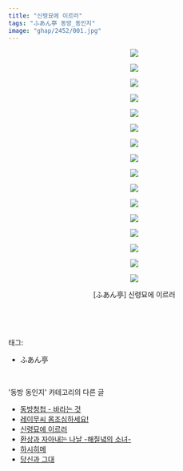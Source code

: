 ```yaml
---
title: "신령묘에 이르러"
tags: "ふあん亭 동방_동인지"
image: "ghap/2452/001.jpg"
---
```

<div class="article">
<p style="text-align: center; clear: none; float: none;"><img src="{{ site.nasurl }}/ghap/2452/001.jpg"/></p>
<p style="text-align: center; clear: none; float: none;"><img src="{{ site.nasurl }}/ghap/2452/002.jpg"/></p>
<p style="text-align: center; clear: none; float: none;"><img src="{{ site.nasurl }}/ghap/2452/003.jpg"/></p>
<p style="text-align: center; clear: none; float: none;"><img src="{{ site.nasurl }}/ghap/2452/004.jpg"/></p>
<p style="text-align: center; clear: none; float: none;"><img src="{{ site.nasurl }}/ghap/2452/005.jpg"/></p>
<p style="text-align: center; clear: none; float: none;"><img src="{{ site.nasurl }}/ghap/2452/006.jpg"/></p>
<p style="text-align: center; clear: none; float: none;"><img src="{{ site.nasurl }}/ghap/2452/007.jpg"/></p>
<p style="text-align: center; clear: none; float: none;"><img src="{{ site.nasurl }}/ghap/2452/008.jpg"/></p>
<p style="text-align: center; clear: none; float: none;"><img src="{{ site.nasurl }}/ghap/2452/009.jpg"/></p>
<p style="text-align: center; clear: none; float: none;"><img src="{{ site.nasurl }}/ghap/2452/010.jpg"/></p>
<p style="text-align: center; clear: none; float: none;"><img src="{{ site.nasurl }}/ghap/2452/011.jpg"/></p>
<p style="text-align: center; clear: none; float: none;"><img src="{{ site.nasurl }}/ghap/2452/012.jpg"/></p>
<p style="text-align: center; clear: none; float: none;"><img src="{{ site.nasurl }}/ghap/2452/013.jpg"/></p>
<p style="text-align: center; clear: none; float: none;"><img src="{{ site.nasurl }}/ghap/2452/014.jpg"/></p>
<p style="text-align: center; clear: none; float: none;"><img src="{{ site.nasurl }}/ghap/2452/015.jpg"/></p>
<p style="text-align: center; clear: none; float: none;"><img src="{{ site.nasurl }}/ghap/2452/016.jpg"/></p>
<p style="text-align: center; clear: none; float: none;">[ふあん亭] 신령묘에 이르러</p>
<p><br/></p>
</div><br/>
<div class="tagTrail">
<p>태그: </p>
<ul>
<li>ふあん亭</li>
</ul>
</div><br/>
<div class="another">
<p>'동방 동인지' 카테고리의 다른 글</p>
<ul>
<li><a href="/2016-10-05-ghap_2454">동방청첩 - 바라는 것</a></li>
<li><a href="/2016-10-05-ghap_2453">레이무씨 몸조심하세요!</a></li>
<li><a href="/2016-10-05-ghap_2452">신령묘에 이르러</a></li>
<li><a href="/2016-10-05-ghap_2451">환상과 자아내는 나날 -해질녘의 소녀-</a></li>
<li><a href="/2016-10-05-ghap_2450">하시히메</a></li>
<li><a href="/2016-10-05-ghap_2449">당신과 그대</a></li>
</ul>
</div><br/>
<div class="cb_module cb_fluid">
<div class="cb_wrt cb_profile">
</div><!-- commentList close -->
</div><br/>
